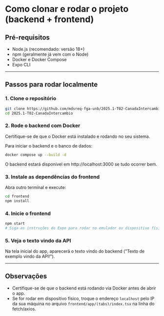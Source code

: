 # Como clonar e rodar o projeto (backend + frontend)

## Pré-requisitos
- Node.js (recomendado: versão 18+)
- npm (geralmente já vem com o Node)
- Docker e Docker Compose
- Expo CLI

---

## Passos para rodar localmente

### 1. Clone o repositório
```bash
git clone https://github.com/mdsreq-fga-unb/2025.1-T02-CanadaIntercambio.git
cd 2025.1-T02-CanadaIntercambio
```

### 2. Rode o backend com Docker
Certifique-se de que o Docker está instalado e rodando no seu sistema.

Para iniciar o backend e o banco de dados:
```bash
docker compose up --build -d
```
O backend estará disponível em http://localhost:3000 se tudo ocorrer bem.

### 3. Instale as dependências do frontend
Abra outro terminal e execute:
```bash
cd frontend
npm install
```

### 4. Inicie o frontend
```bash
npm start
# Siga as instruções do Expo para rodar no emulador ou dispositivo físico
```

### 5. Veja o texto vindo da API
Na tela inicial do app, aparecerá o texto vindo do backend ("Texto de exemplo vindo da API!").

---

## Observações
- Certifique-se de que o backend está rodando via Docker antes de abrir o app.
- Se for rodar em dispositivo físico, troque o endereço `localhost` pelo IP da sua máquina no arquivo `frontend/app/(tabs)/index.tsx` na linha do fetch/axios.
